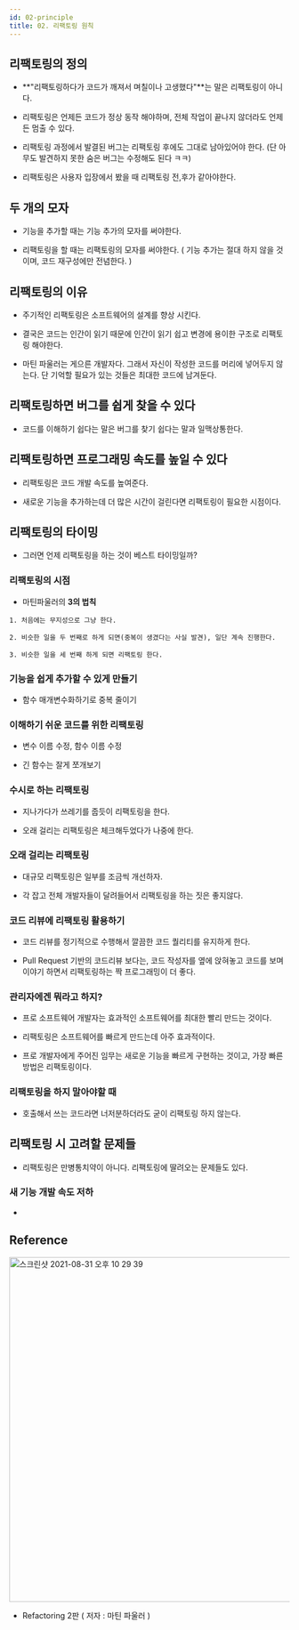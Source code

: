 ```yaml
---
id: 02-principle
title: 02. 리팩토링 원칙
---
```


## 리팩토링의 정의

- **"리팩토링하다가 코드가 깨져서 며칠이나 고생했다"**는 말은 리팩토링이 아니다.

- 리팩토링은 언제든 코드가 정상 동작 해야하며, 전체 작업이 끝나지 않더라도 언제든 멈출 수 있다.

- 리팩토링 과정에서 발결된 버그는 리팩토링 후에도 그대로 남아있어야 한다. (단 아무도 발견하지 못한 숨은 버그는 수정해도 된다 ㅋㅋ)

- 리팩토링은 사용자 입장에서 봤을 때 리팩토링 전,후가 같아야한다.

## 두 개의 모자

- 기능을 추가할 때는 기능 추가의 모자를 써야한다.

- 리팩토링을 할 때는 리팩토링의 모자를 써야한다. ( 기능 추가는 절대 하지 않을 것이며, 코드 재구성에만 전념한다. )

## 리팩토링의 이유

- 주기적인 리팩토링은 소프트웨어의 설계를 향상 시킨다.

- 결국은 코드는 인간이 읽기 때문에 인간이 읽기 쉽고 변경에 용이한 구조로 리팩토링 해야한다.

- 마틴 파울러는 게으른 개발자다. 그래서 자신이 작성한 코드를 머리에 넣어두지 않는다. 단 기억할 필요가 있는 것들은 최대한 코드에 남겨둔다.

## 리팩토링하면 버그를 쉽게 찾을 수 있다

- 코드를 이해하기 쉽다는 말은 버그를 찾기 쉽다는 말과 일맥상통한다.

## 리팩토링하면 프로그래밍 속도를 높일 수 있다

- 리팩토링은 코드 개발 속도를 높여준다.

- 새로운 기능을 추가하는데 더 많은 시간이 걸린다면 리팩토링이 필요한 시점이다.

## 리팩토링의 타이밍

- 그러면 언제 리팩토링을 하는 것이 베스트 타이밍일까?

### 리팩토링의 시점

- 마틴파울러의 **3의 법칙**

```
1. 처음에는 무지성으로 그냥 한다.

2. 비슷한 일을 두 번째로 하게 되면(중복이 생겼다는 사실 발견), 일단 계속 진행한다.

3. 비슷한 일을 세 번째 하게 되면 리팩토링 한다.
```

### 기능을 쉽게 추가할 수 있게 만들기

- 함수 매개변수화하기로 중복 줄이기

### 이해하기 쉬운 코드를 위한 리팩토링

- 변수 이름 수정, 함수 이름 수정

- 긴 함수는 잘게 쪼개보기

### 수시로 하는 리팩토링

- 지나가다가 쓰레기를 줍듯이 리팩토링을 한다.

- 오래 걸리는 리팩토링은 체크해두었다가 나중에 한다.

### 오래 걸리는 리팩토링

- 대규모 리팩토링은 일부를 조금씩 개선하자.

- 각 잡고 전체 개발자들이 달려들어서 리팩토링을 하는 짓은 좋지않다.

### 코드 리뷰에 리팩토링 활용하기

- 코드 리뷰를 정기적으로 수행해서 깔끔한 코드 퀄리티를 유지하게 한다.

- Pull Request 기반의 코드리뷰 보다는, 코드 작성자를 옆에 앉혀놓고 코드를 보며 이야기 하면서 리팩토링하는 짝 프로그래밍이 더 좋다.

### 관리자에겐 뭐라고 하지?

- 프로 소프트웨어 개발자는 효과적인 소프트웨어를 최대한 빨리 만드는 것이다.

- 리팩토링은 소프트웨어를 빠르게 만드는데 아주 효과적이다.

- 프로 개발자에게 주어진 임무는 새로운 기능을 빠르게 구현하는 것이고, 가장 빠른 방법은 리팩토링이다.

### 리팩토링을 하지 말아야할 때

- 호출해서 쓰는 코드라면 너저분하더라도 굳이 리팩토링 하지 않는다.

## 리팩토링 시 고려할 문제들

- 리팩토링은 만병통치약이 아니다. 리팩토링에 딸려오는 문제들도 있다.

### 새 기능 개발 속도 저하

-

## Reference

<img width="620" alt="스크린샷 2021-08-31 오후 10 29 39" src="https://user-images.githubusercontent.com/43809168/131528140-3f6f8492-1dee-4f94-b5b6-929136cd2686.jpeg"/>

- Refactoring 2판 ( 저자 : 마틴 파울러 )
